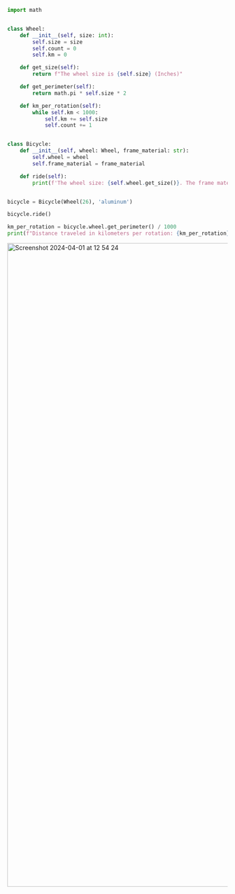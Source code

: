 ```py
import math


class Wheel:
    def __init__(self, size: int):
        self.size = size
        self.count = 0
        self.km = 0

    def get_size(self):
        return f"The wheel size is {self.size} (Inches)"

    def get_perimeter(self):
        return math.pi * self.size * 2

    def km_per_rotation(self):
        while self.km < 1000:
            self.km += self.size
            self.count += 1


class Bicycle:
    def __init__(self, wheel: Wheel, frame_material: str):
        self.wheel = wheel
        self.frame_material = frame_material

    def ride(self):
        print(f'The wheel size: {self.wheel.get_size()}. The frame material: {self.frame_material}')


bicycle = Bicycle(Wheel(26), 'aluminum')

bicycle.ride()

km_per_rotation = bicycle.wheel.get_perimeter() / 1000  
print(f"Distance traveled in kilometers per rotation: {km_per_rotation} km")
```
<img width="1470" alt="Screenshot 2024-04-01 at 12 54 24" src="https://github.com/NaomiRozenberg/unit-3-/assets/142605919/e093ceb3-0bd0-473b-87e0-06307b000cd2">
